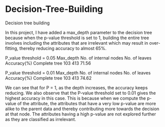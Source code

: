 # Decision-Tree-Building
Decision tree building

In this project, I have added a max_depth parameter to the decision tree because when the p-value threshold is set to 1, building the entire tree involves including the attributes that are irrelevant which may result in over-fitting, thereby reducing accuracy to almost 65%.


P_value threshold = 0.05
Max_depth	No. of internal nodes	No. of leaves	Accuracy(%)
Complete tree	103	413	71.56


P_value threshold = 0.01
Max_depth	No. of internal nodes	No. of leaves	Accuracy(%)
Complete tree	103	413	74.62


We can see that for P = 1, as the depth increases, the accuracy keeps reducing.
We also observe that the P-value threshold set to 0.01 gives the highest accuracy in this case. This is because when we compute the p-value of the attribute, the attributes that have a very low p-value are more alike to the parent data and thereby contributing more towards the decision at that node. The attributes having a high p-value are not explored further as they are classified as irrelevant.
